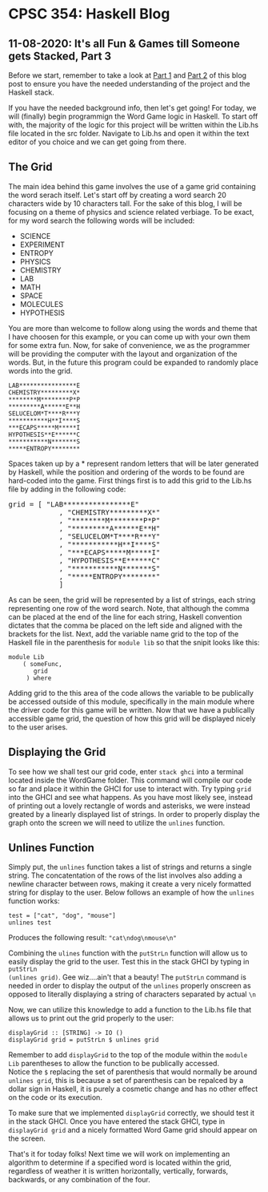 # CPSC 354: Haskell Blog  

## 11-08-2020:  It's all Fun & Games till Someone gets Stacked, Part 3

Before we start, remember to take a look at <a href="https://github.com/GaryZ700/Haskell_Blog/blob/master/blog4.md">Part 1</a> and <a href="https://github.com/GaryZ700/Haskell_Blog/blob/master/blog5.md">Part 2</a> of this blog post to ensure you have the needed understanding of the project and the Haskell stack. 

If you have the needed background info, then let's get going! For today, we will (finally) begin programmign the Word Game logic in Haskell. To start off with, the majority of the logic for this project will be written within the Lib.hs file located in the src folder. Navigate to Lib.hs and open it within the text editor of you choice and we can get going from there. 

## The Grid 
The main idea behind this game involves the use of a game grid containing the word serach itself. Let's start off by creating a word search 20 characters wide by 10 characters tall. For the sake of this blog, I will be focusing on a theme of physics and science related verbiage. To be exact, for my word search the following words will be included: 
<ul>
  <li>SCIENCE</li>
  <li>EXPERIMENT</li>
  <li>ENTROPY</li>
  <li>PHYSICS</li>
  <li>CHEMISTRY</li>
  <li>LAB</li>
  <li>MATH</li>
  <li>SPACE</li>
  <li>MOLECULES</li>
  <li>HYPOTHESIS</li>
</ul>
You are more than welcome to follow along using the words and theme that I have choosen for this example, or you can come up with your own them for some extra fun. Now, for sake of convenience, we as the programmer will be providing the computer with the layout and organization of the words. But, in the future this program could be expanded to randomly place words into the grid. 
<pre><code>LAB****************E
CHEMISTRY*********X*
********M********P*P
*********A******E**H
SELUCELOM*T****R***Y
***********H**I****S
***ECAPS*****M*****I
HYPOTHESIS**E******C
***********N*******S
*****ENTROPY********</code></pre>
Spaces taken up by a * represent random letters that will be later generated by Haskell, while the position and ordering of the words to be found are hard-coded into the game. First things first is to add this grid to the Lib.hs file by adding in the following code: 
<pre>grid = [ "LAB****************E"
            , "CHEMISTRY*********X*"
            , "********M********P*P"
            , "*********A******E**H"
            , "SELUCELOM*T****R***Y"
            , "***********H**I****S"
            , "***ECAPS*****M*****I"
            , "HYPOTHESIS**E******C"
            , "***********N*******S"
            , "*****ENTROPY********"
            ]
</code></pre>
As can be seen, the grid will be represented by a list of strings, each string representing one row of the word search. Note, that although the comma can be placed at the end of the line for each string, Haskell convention dictates that the comma be placed on the left side and aligned with the brackets for the list. Next, add the variable name grid to the top of the Haskell file in the parenthesis for <code>module lib</code> so that the snipit looks like this: 
<pre><code>module Lib 
    ( someFunc, 
       grid
     ) where</code></pre>
Adding grid to the this area of the code allows the variable to be publically be accessed outside of this module, specifically in the main module where the driver code for this game will be written. Now that we have a publically accessible game grid, the question of how this grid will be displayed nicely to the user arises. 

## Displaying the Grid
To see how we shall test our grid code, enter <code>stack ghci</code> into a terminal located inside the WordGame folder. This command will compile our code so far and place it within the GHCI for use to interact with. Try typing <code>grid</code> into the GHCI and see what happens. As you have most likely see, instead of printing out a lovely rectangle of words and asterisks, we were instead greated by a linearly displayed list of strings. In order to properly display the graph onto the screen we will need to utilize the <code>unlines</code> function. 

## Unlines Function
Simply put, the <code>unlines</code> function takes a list of strings and returns a single string. The concatentation of the rows of the list involves also adding a newline character between rows, making it create a very nicely formatted string for display to the user. Below follows an example of how the <code>unlines</code> function works: 
<pre><code>test = ["cat", "dog", "mouse"]
unlines test </code></pre>
Produces the following result: <code>"cat\ndog\nmouse\n"</code>

Combining the <code>ulines</code> function with the <code>putStrLn</code> function will allow us to easily display the grid to the user. Test this in the stack GHCI by typing in <code>putStrLn (unlines grid)</code>.
Gee wiz....ain't that a beauty! The <code>putStrLn</code> command is needed in order to display the output of the <code>unlines</code> properly onscreen as opposed to literally displaying a string of characters separated by actual <code>\n</code>

Now, we can utilize this knowledge to add a function to the Lib.hs file that allows us to print out the grid properly to the user: 
<pre><code>displayGrid :: [STRING] -> IO ()
displayGrid grid = putStrLn $ unlines grid</code></pre>
Remember to add <code>displayGrid</code> to the top of the module within the <code>module Lib</code> parentheses to allow the function to be publically accessed.  
Notice the <code>$</code> replacing the set of parenthesis that would normally be around <code>unlines grid</code>, this is because a set of parenthesis can be repalced by a dollar sign in Haskell, it is purely a cosmetic change and has no other effect on the code or its execution. 

To make sure that we implemented <code>displayGrid</code> correctly, we should test it in the stack GHCI. Once you have entered the stack GHCI, type in <code>displayGrid grid</code> and a nicely formatted Word Game grid should appear on the screen. 

That's it for today folks! Next time we will work on implementing an algorithm to determine if a specified word is located within the grid, regardless of weather it is written horizontally, vertically, forwards, backwards, or any combination of the four. 
